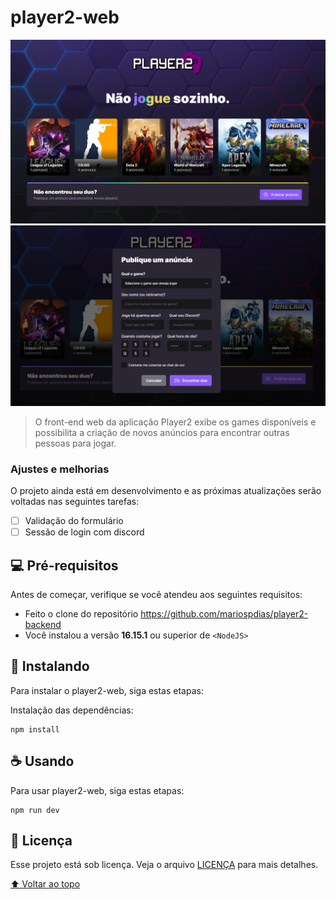 # player2-web

<img src="https://github.com/mariospdias/player2-web/blob/5670d793d2b5af878d139c077ba9fcd2f6478ef1/sample-image1.png" alt="exemplo imagem">
<img src="https://github.com/mariospdias/player2-web/blob/5670d793d2b5af878d139c077ba9fcd2f6478ef1/sample-image2.png?" alt="exemplo imagem">

> O front-end web da aplicação Player2 exibe os games disponíveis e possibilita a criação de novos anúncios para encontrar outras pessoas para jogar.

### Ajustes e melhorias

O projeto ainda está em desenvolvimento e as próximas atualizações serão voltadas nas seguintes tarefas:

- [ ] Validação do formulário
- [ ] Sessão de login com discord

## 💻 Pré-requisitos

Antes de começar, verifique se você atendeu aos seguintes requisitos:
* Feito o clone do repositório https://github.com/mariospdias/player2-backend
* Você instalou a versão <b>16.15.1</b> ou superior de `<NodeJS>`

## 🚀 Instalando

Para instalar o player2-web, siga estas etapas:

Instalação das dependências:
```
npm install
```

## ☕ Usando

Para usar player2-web, siga estas etapas:

```
npm run dev
```

## 📝 Licença

Esse projeto está sob licença. Veja o arquivo [LICENÇA](LICENSE.md) para mais detalhes.

[⬆ Voltar ao topo](#player2-web)<br>
